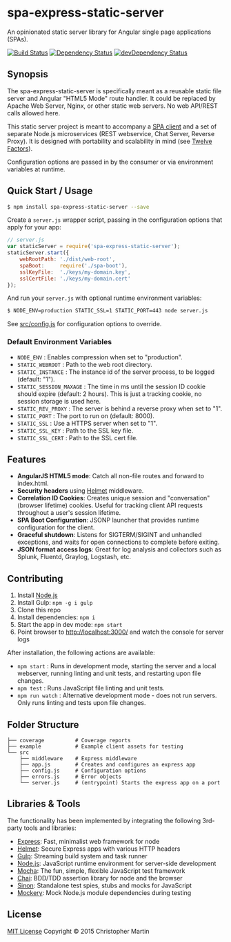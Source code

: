 # spa-express-static-server

An opinionated static server library for Angular single page applications (SPAs).

[![Build Status](https://travis-ci.org/cgmartin/spa-express-static-server.svg?branch=master)](https://travis-ci.org/cgmartin/spa-express-static-server)
[![Dependency Status](https://david-dm.org/cgmartin/spa-express-static-server.svg)](https://david-dm.org/cgmartin/spa-express-static-server)
[![devDependency Status](https://david-dm.org/cgmartin/spa-express-static-server/dev-status.svg)](https://david-dm.org/cgmartin/spa-express-static-server#info=devDependencies)

## Synopsis

The spa-express-static-server is specifically meant as a reusable static file server
and Angular "HTML5 Mode" route handler. It could be replaced by Apache Web Server, Nginx, or other
static web servers. No web API/REST calls allowed here.

This static server project is meant to accompany a [SPA client](https://github.com/cgmartin/angular-spa-browserify-example)
and a set of separate Node.js microservices (REST webservice, Chat Server, Reverse Proxy).
It is designed with portability and scalability in mind (see [Twelve Factors](http://12factor.net/)).

Configuration options are passed in by the consumer or via environment variables at runtime.

## Quick Start / Usage

```bash
$ npm install spa-express-static-server --save
```

Create a `server.js` wrapper script, passing in the configuration options that apply for your app:
```js
// server.js
var staticServer = require('spa-express-static-server');
staticServer.start({
    webRootPath: './dist/web-root',
    spaBoot:     require('./spa-boot'),
    sslKeyFile:  './keys/my-domain.key',
    sslCertFile: './keys/my-domain.cert'
});
```

And run your `server.js` with optional runtime environment variables:
```bash
$ NODE_ENV=production STATIC_SSL=1 STATIC_PORT=443 node server.js
```

See [src/config.js](https://github.com/cgmartin/spa-express-static-server/blob/master/src/config.js)
for configuration options to override.

### Default Environment Variables

* `NODE_ENV` : Enables compression when set to "production".
* `STATIC_WEBROOT` : Path to the web root directory.
* `STATIC_INSTANCE` : The instance id of the server process, to be logged (default: "1").
* `STATIC_SESSION_MAXAGE` : The time in ms until the session ID cookie should expire (default: 2 hours). This is just a tracking cookie, no session storage is used here.
* `STATIC_REV_PROXY` : The server is behind a reverse proxy when set to "1".
* `STATIC_PORT` : The port to run on (default: 8000).
* `STATIC_SSL` : Use a HTTPS server when set to "1".
* `STATIC_SSL_KEY` : Path to the SSL key file.
* `STATIC_SSL_CERT` : Path to the SSL cert file.

## Features

* **AngularJS HTML5 mode**: Catch all non-file routes and forward to index.html.
* **Security headers** using [Helmet](https://github.com/helmetjs/helmet) middleware.
* **Correlation ID Cookies**: Creates unique session and "conversation" (browser lifetime) cookies. Useful for tracking client API requests throughout a user's session lifetime.
* **SPA Boot Configuration**: JSONP launcher that provides runtime configuration for the client.
* **Graceful shutdown**: Listens for SIGTERM/SIGINT and unhandled exceptions, and waits for open connections to complete before exiting.
* **JSON format access logs**: Great for log analysis and collectors such as Splunk, Fluentd, Graylog, Logstash, etc.

## Contributing

1. Install [Node.js](https://nodejs.org/download/)
1. Install Gulp: `npm -g i gulp`
1. Clone this repo
1. Install dependencies: `npm i`
1. Start the app in dev mode: `npm start`
1. Point browser to <http://localhost:3000/> and watch the console for server logs

After installation, the following actions are available:

* `npm start` : Runs in development mode, starting the server and a local webserver, running linting and unit tests, and restarting upon file changes.
* `npm test` : Runs JavaScript file linting and unit tests.
* `npm run watch` : Alternative development mode - does not run servers. Only runs linting and tests upon file changes.

## Folder Structure

```
├── coverage          # Coverage reports
├── example           # Example client assets for testing
└── src
    ├── middleware    # Express middleware
    ├── app.js        # Creates and configures an express app
    ├── config.js     # Configuration options
    ├── errors.js     # Error objects
    └── server.js     # (entrypoint) Starts the express app on a port
```

## Libraries & Tools

The functionality has been implemented by integrating the following 3rd-party tools and libraries:

 - [Express](https://github.com/strongloop/express): Fast, minimalist web framework for node
 - [Helmet](https://github.com/helmetjs/helmet): Secure Express apps with various HTTP headers
 - [Gulp](http://gulpjs.com/): Streaming build system and task runner
 - [Node.js](http://nodejs.org/api/): JavaScript runtime environment for server-side development
 - [Mocha](http://mochajs.org/): The fun, simple, flexible JavaScript test framework
 - [Chai](http://chaijs.com/): BDD/TDD assertion library for node and the browser
 - [Sinon](http://sinonjs.org/): Standalone test spies, stubs and mocks for JavaScript
 - [Mockery](https://github.com/mfncooper/mockery): Mock Node.js module dependencies during testing

## License

[MIT License](http://cgm.mit-license.org/)  Copyright © 2015 Christopher Martin
